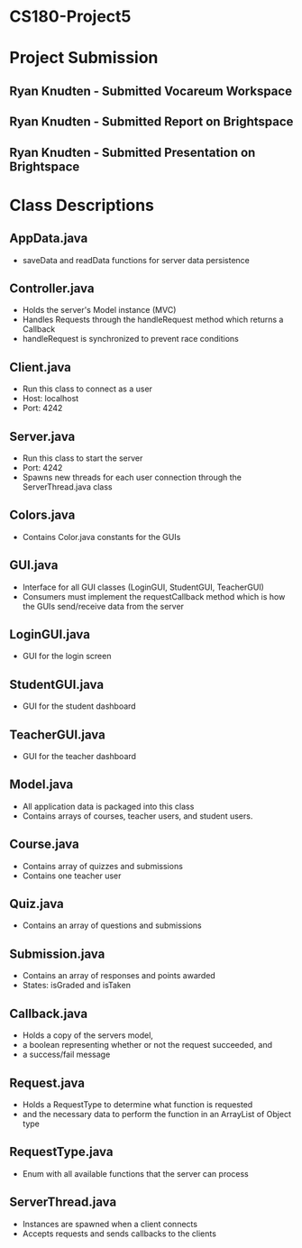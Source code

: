 # CS180-Project5

# Project Submission
## Ryan Knudten - Submitted Vocareum Workspace
## Ryan Knudten - Submitted Report on Brightspace
## Ryan Knudten - Submitted Presentation on Brightspace

# Class Descriptions
## AppData.java
- saveData and readData functions for server data persistence 

## Controller.java
- Holds the server's Model instance (MVC)
- Handles Requests through the handleRequest method which returns a Callback
- handleRequest is synchronized to prevent race conditions

## Client.java
- Run this class to connect as a user
- Host: localhost
- Port: 4242

## Server.java
- Run this class to start the server
- Port: 4242
- Spawns new threads for each user connection through the ServerThread.java class

## Colors.java
- Contains Color.java constants for the GUIs

## GUI.java
- Interface for all GUI classes (LoginGUI, StudentGUI, TeacherGUI)
- Consumers must implement the requestCallback method which is how the GUIs send/receive data from the server

## LoginGUI.java
- GUI for the login screen

## StudentGUI.java
- GUI for the student dashboard

## TeacherGUI.java
- GUI for the teacher dashboard

## Model.java
- All application data is packaged into this class
- Contains arrays of courses, teacher users, and student users.

## Course.java
- Contains array of quizzes and submissions
- Contains one teacher user

## Quiz.java
- Contains an array of questions and submissions

## Submission.java
- Contains an array of responses and points awarded
- States: isGraded and isTaken

## Callback.java
- Holds a copy of the servers model,
- a boolean representing whether or not the request succeeded, and
- a success/fail message

## Request.java
- Holds a RequestType to determine what function is requested
- and the necessary data to perform the function in an ArrayList of Object type

## RequestType.java
- Enum with all available functions that the server can process

## ServerThread.java
- Instances are spawned when a client connects
- Accepts requests and sends callbacks to the clients